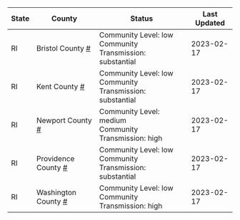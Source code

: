 State | County | Status | Last Updated
--- | --- | --- | --- 
RI | Bristol County <a href="#bristol_county">#</a> | <a name="bristol_county"></a>Community Level: low<br/>Community Transmission: substantial | 2023-02-17
RI | Kent County <a href="#kent_county">#</a> | <a name="kent_county"></a>Community Level: low<br/>Community Transmission: substantial | 2023-02-17
RI | Newport County <a href="#newport_county">#</a> | <a name="newport_county"></a>Community Level: medium<br/>Community Transmission: high | 2023-02-17
RI | Providence County <a href="#providence_county">#</a> | <a name="providence_county"></a>Community Level: low<br/>Community Transmission: substantial | 2023-02-17
RI | Washington County <a href="#washington_county">#</a> | <a name="washington_county"></a>Community Level: low<br/>Community Transmission: high | 2023-02-17
